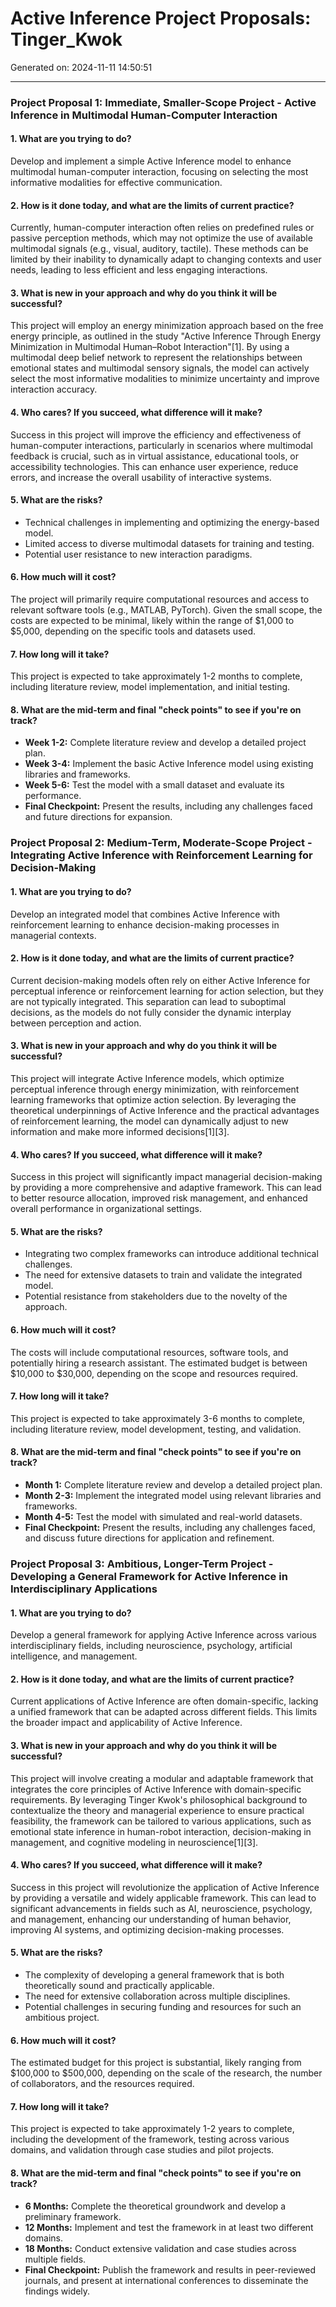 # Active Inference Project Proposals: Tinger_Kwok

Generated on: 2024-11-11 14:50:51

---

### Project Proposal 1: Immediate, Smaller-Scope Project - Active Inference in Multimodal Human-Computer Interaction

#### 1. What are you trying to do?
Develop and implement a simple Active Inference model to enhance multimodal human-computer interaction, focusing on selecting the most informative modalities for effective communication.

#### 2. How is it done today, and what are the limits of current practice?
Currently, human-computer interaction often relies on predefined rules or passive perception methods, which may not optimize the use of available multimodal signals (e.g., visual, auditory, tactile). These methods can be limited by their inability to dynamically adapt to changing contexts and user needs, leading to less efficient and less engaging interactions.

#### 3. What is new in your approach and why do you think it will be successful?
This project will employ an energy minimization approach based on the free energy principle, as outlined in the study "Active Inference Through Energy Minimization in Multimodal Human–Robot Interaction"[1]. By using a multimodal deep belief network to represent the relationships between emotional states and multimodal sensory signals, the model can actively select the most informative modalities to minimize uncertainty and improve interaction accuracy.

#### 4. Who cares? If you succeed, what difference will it make?
Success in this project will improve the efficiency and effectiveness of human-computer interactions, particularly in scenarios where multimodal feedback is crucial, such as in virtual assistance, educational tools, or accessibility technologies. This can enhance user experience, reduce errors, and increase the overall usability of interactive systems.

#### 5. What are the risks?
- Technical challenges in implementing and optimizing the energy-based model.
- Limited access to diverse multimodal datasets for training and testing.
- Potential user resistance to new interaction paradigms.

#### 6. How much will it cost?
The project will primarily require computational resources and access to relevant software tools (e.g., MATLAB, PyTorch). Given the small scope, the costs are expected to be minimal, likely within the range of $1,000 to $5,000, depending on the specific tools and datasets used.

#### 7. How long will it take?
This project is expected to take approximately 1-2 months to complete, including literature review, model implementation, and initial testing.

#### 8. What are the mid-term and final "check points" to see if you're on track?
- **Week 1-2:** Complete literature review and develop a detailed project plan.
- **Week 3-4:** Implement the basic Active Inference model using existing libraries and frameworks.
- **Week 5-6:** Test the model with a small dataset and evaluate its performance.
- **Final Checkpoint:** Present the results, including any challenges faced and future directions for expansion.

### Project Proposal 2: Medium-Term, Moderate-Scope Project - Integrating Active Inference with Reinforcement Learning for Decision-Making

#### 1. What are you trying to do?
Develop an integrated model that combines Active Inference with reinforcement learning to enhance decision-making processes in managerial contexts.

#### 2. How is it done today, and what are the limits of current practice?
Current decision-making models often rely on either Active Inference for perceptual inference or reinforcement learning for action selection, but they are not typically integrated. This separation can lead to suboptimal decisions, as the models do not fully consider the dynamic interplay between perception and action.

#### 3. What is new in your approach and why do you think it will be successful?
This project will integrate Active Inference models, which optimize perceptual inference through energy minimization, with reinforcement learning frameworks that optimize action selection. By leveraging the theoretical underpinnings of Active Inference and the practical advantages of reinforcement learning, the model can dynamically adjust to new information and make more informed decisions[1][3].

#### 4. Who cares? If you succeed, what difference will it make?
Success in this project will significantly impact managerial decision-making by providing a more comprehensive and adaptive framework. This can lead to better resource allocation, improved risk management, and enhanced overall performance in organizational settings.

#### 5. What are the risks?
- Integrating two complex frameworks can introduce additional technical challenges.
- The need for extensive datasets to train and validate the integrated model.
- Potential resistance from stakeholders due to the novelty of the approach.

#### 6. How much will it cost?
The costs will include computational resources, software tools, and potentially hiring a research assistant. The estimated budget is between $10,000 to $30,000, depending on the scope and resources required.

#### 7. How long will it take?
This project is expected to take approximately 3-6 months to complete, including literature review, model development, testing, and validation.

#### 8. What are the mid-term and final "check points" to see if you're on track?
- **Month 1:** Complete literature review and develop a detailed project plan.
- **Month 2-3:** Implement the integrated model using relevant libraries and frameworks.
- **Month 4-5:** Test the model with simulated and real-world datasets.
- **Final Checkpoint:** Present the results, including any challenges faced, and discuss future directions for application and refinement.

### Project Proposal 3: Ambitious, Longer-Term Project - Developing a General Framework for Active Inference in Interdisciplinary Applications

#### 1. What are you trying to do?
Develop a general framework for applying Active Inference across various interdisciplinary fields, including neuroscience, psychology, artificial intelligence, and management.

#### 2. How is it done today, and what are the limits of current practice?
Current applications of Active Inference are often domain-specific, lacking a unified framework that can be adapted across different fields. This limits the broader impact and applicability of Active Inference.

#### 3. What is new in your approach and why do you think it will be successful?
This project will involve creating a modular and adaptable framework that integrates the core principles of Active Inference with domain-specific requirements. By leveraging Tinger Kwok's philosophical background to contextualize the theory and managerial experience to ensure practical feasibility, the framework can be tailored to various applications, such as emotional state inference in human-robot interaction, decision-making in management, and cognitive modeling in neuroscience[1][3].

#### 4. Who cares? If you succeed, what difference will it make?
Success in this project will revolutionize the application of Active Inference by providing a versatile and widely applicable framework. This can lead to significant advancements in fields such as AI, neuroscience, psychology, and management, enhancing our understanding of human behavior, improving AI systems, and optimizing decision-making processes.

#### 5. What are the risks?
- The complexity of developing a general framework that is both theoretically sound and practically applicable.
- The need for extensive collaboration across multiple disciplines.
- Potential challenges in securing funding and resources for such an ambitious project.

#### 6. How much will it cost?
The estimated budget for this project is substantial, likely ranging from $100,000 to $500,000, depending on the scale of the research, the number of collaborators, and the resources required.

#### 7. How long will it take?
This project is expected to take approximately 1-2 years to complete, including the development of the framework, testing across various domains, and validation through case studies and pilot projects.

#### 8. What are the mid-term and final "check points" to see if you're on track?
- **6 Months:** Complete the theoretical groundwork and develop a preliminary framework.
- **12 Months:** Implement and test the framework in at least two different domains.
- **18 Months:** Conduct extensive validation and case studies across multiple fields.
- **Final Checkpoint:** Publish the framework and results in peer-reviewed journals, and present at international conferences to disseminate the findings widely.